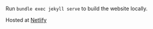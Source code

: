 Run `bundle exec jekyll serve` to build the website locally.

Hosted at [Netlify](https://www.netlify.com/)